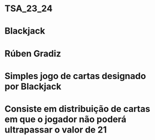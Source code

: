 # TSA_23_24
# Blackjack
# Rúben Gradiz
# Simples jogo de cartas designado por Blackjack
# Consiste em distribuição de cartas em que o jogador não poderá ultrapassar o valor de 21

